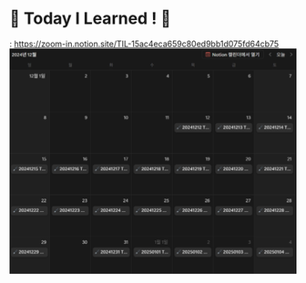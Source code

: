 # 🌟 Today I Learned ! 🌟
: https://zoom-in.notion.site/TIL-15ac4eca659c80ed9bb1d075fd64cb75
![alt text](image.png)